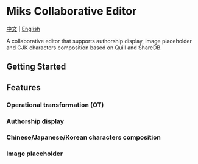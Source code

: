 # Miks Collaborative Editor
[中文](./README_CN.md) | [English](./README.md)

A collaborative editor that supports authorship display, image placeholder and CJK characters composition based on Quill and ShareDB.

## Getting Started


## Features

### Operational transformation (OT)

### Authorship display

### Chinese/Japanese/Korean characters composition

### Image placeholder

